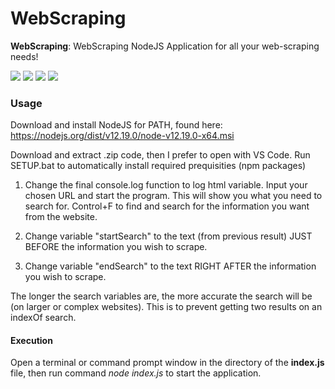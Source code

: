 # WebScraping

**WebScraping**: WebScraping NodeJS Application for all your web-scraping needs!

![](https://img.shields.io/github/v/release/Strayfade/WebScraping?style=flat-square)
![](https://img.shields.io/github/commit-activity/m/Strayfade/WebScraping?style=flat-square)
![](https://img.shields.io/github/repo-size/Strayfade/WebScraping?style=flat-square)
![](https://img.shields.io/github/license/Strayfade/WebScraping?style=flat-square)

### Usage
Download and install NodeJS for PATH, found here: https://nodejs.org/dist/v12.19.0/node-v12.19.0-x64.msi

Download and extract .zip code, then I prefer to open with VS Code.
Run SETUP.bat to automatically install required prequisities (npm packages)

1. Change the final console.log function to log html variable. Input your chosen URL and start the program. This will show you what you need to search for. Control+F to find and search for the information you want from the website.

2. Change variable "startSearch" to the text (from previous result) JUST BEFORE the information you wish to scrape.

3. Change variable "endSearch" to the text RIGHT AFTER the information you wish to scrape.

The longer the search variables are, the more accurate the search will be (on larger or complex websites). This is to prevent getting two results on an indexOf search.


#### Execution
Open a terminal or command prompt window in the directory of the **index.js** file, then run command *node index.js* to start the application.
